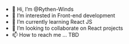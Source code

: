 - 👋 Hi, I’m @Rythen-Winds
- 👀 I’m interested in Front-end development
- 🌱 I’m currently learning React JS
- 💞️ I’m looking to collaborate on React projects
- 📫 How to reach me ...  TBD

<!---
Rythen-Winds/Rythen-Winds is a ✨ special ✨ repository because its `README.md` (this file) appears on your GitHub profile.
You can click the Preview link to take a look at your changes.
--->
